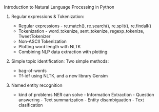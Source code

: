 Introduction to Natural Language Processing in Python
1. Regular expressions & Tokenization:
    - Regular expressions - re.match(), re.search(), re.split(), re.findall()
    - Tokenization - word_tokenize, sent_tokenize, regexp_tokenize, TweetTokenizer
    - Non-ASCII Tokenization
    - Plotting word length with NLTK
    - Combining NLP data extraction with plotting
    
2. Simple topic identification:
    Two simple methods:
    - bag-of-words
    - Tf-idf using NLTK, and a new library Gensim
3. Named entity recognition
    - kind of problems NER can solve
            - Information Extraction
            - Question answering
            - Text summarization
            - Entity disambiguation
            - Text clasification
